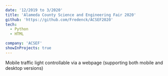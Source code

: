 ```yaml
---
date: '12/2019 to 3/2020'
title: 'Alameda County Science and Engineering Fair 2020'
github: 'https://github.com/Fredenck/ACSEF2020'
tech:
  - Python
  - HTML

company: 'ACSEF'
showInProjects: true
---
```


Mobile traffic light controllable via a webpage (supporting both mobile and desktop versions)